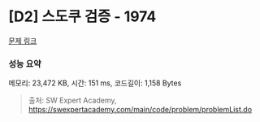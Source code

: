 # [D2] 스도쿠 검증 - 1974 

[문제 링크](https://swexpertacademy.com/main/code/problem/problemDetail.do?contestProbId=AV5Psz16AYEDFAUq) 

### 성능 요약

메모리: 23,472 KB, 시간: 151 ms, 코드길이: 1,158 Bytes



> 출처: SW Expert Academy, https://swexpertacademy.com/main/code/problem/problemList.do